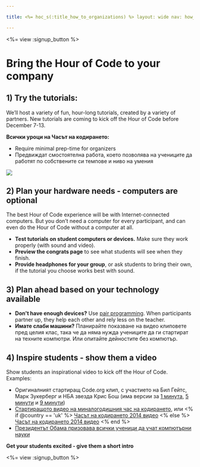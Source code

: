 ```yaml
---

title: <%= hoc_s(:title_how_to_organizations) %> layout: wide nav: how_to_nav

---
```


<%= view :signup_button %>

# Bring the Hour of Code to your company

## 1) Try the tutorials:

We’ll host a variety of fun, hour-long tutorials, created by a variety of partners. New tutorials are coming to kick off the Hour of Code before December 7-13.

**Всички уроци на Часът на кодирането:**

  * Require minimal prep-time for organizers
  * Предвиждат смостоятелна работа, което позволява на учениците да работят по собствените си темпове и ниво на умения

[![](<%= resolve_url('https://code.org/images/tutorials.png') %>)](<%= resolve_url('https://code.org/learn') %>)

## 2) Plan your hardware needs - computers are optional

The best Hour of Code experience will be with Internet-connected computers. But you don’t need a computer for every participant, and can even do the Hour of Code without a computer at all.

  * **Test tutorials on student computers or devices.** Make sure they work properly (with sound and video).
  * **Preview the congrats page** to see what students will see when they finish. 
  * **Provide headphones for your group**, or ask students to bring their own, if the tutorial you choose works best with sound.

## 3) Plan ahead based on your technology available

  * **Don't have enough devices?** Use [pair programming](http://www.ncwit.org/resources/pair-programming-box-power-collaborative-learning). When participants partner up, they help each other and rely less on the teacher.
  * **Имате слаби машини?** Планирайте показване на видео клиповете пред целия клас, така че да няма нужда учениците да ги стартират на техните компютри. Или опитайте дейностите без компютър.

## 4) Inspire students - show them a video

Show students an inspirational video to kick off the Hour of Code. Examples:

  * Оригиналният стартиращ Code.org клип, с участието на Бил Гейтс, Марк Зукерберг и НБА звезда Крис Бош (има версии за [ 1 минута](https://www.youtube.com/watch?v=qYZF6oIZtfc), [ 5 минути](https://www.youtube.com/watch?v=nKIu9yen5nc) и [ 9 минути](https://www.youtube.com/watch?v=dU1xS07N-FA))
  * [ Стартиращото видео на миналогодишния час на кодирането](https://www.youtube.com/watch?v=FC5FbmsH4fw), или <% if @country == 'uk' %> [ Часът на кодирането 2014 видео](https://www.youtube.com/watch?v=96B5-JGA9EQ) <% else %> [ Часът на кодирането 2014 видео](https://www.youtube.com/watch?v=rH7AjDMz_dc&index=2&list=PLzdnOPI1iJNe1WmdkMG-Ca8cLQpdEAL7Q) <% end %>
  * [Президентът Обама призовава всички ученици да учат компютърни науки](https://www.youtube.com/watch?v=6XvmhE1J9PY)

**Get your students excited - give them a short intro**

<%= view :signup_button %>